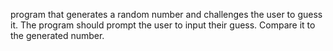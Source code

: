 program that generates a random number and challenges the user to guess it. The program should prompt the user to input their guess. Compare it to the generated number.
